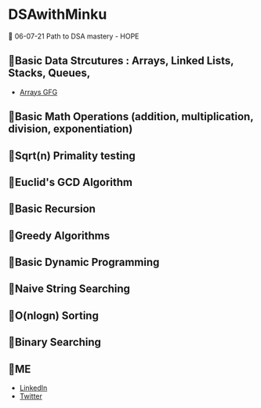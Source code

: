 # DSAwithMinku
🐰 06-07-21 Path to DSA mastery - HOPE

## 🐰Basic Data Strcutures : Arrays, Linked Lists, Stacks, Queues, 
- [Arrays GFG](https://www.geeksforgeeks.org/array-data-structure/)

## 🐰Basic Math Operations (addition, multiplication, division, exponentiation)

## 🐰Sqrt(n) Primality testing

## 🐰Euclid's GCD Algorithm

## 🐰Basic Recursion

## 🐰Greedy Algorithms

## 🐰Basic Dynamic Programming

## 🐰Naive String Searching

## 🐰O(nlogn) Sorting

## 🐰Binary Searching

## 🐰ME
- [LinkedIn](https://www.linkedin.com/in/minku-singh%F0%9F%90%B0-2943a51a5/)
- [Twitter](https://twitter.com/minkusingh_)
